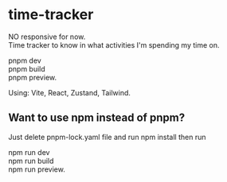 # time-tracker

NO responsive for now.  
Time tracker to know in what activities I'm spending my time on.

pnpm dev  
pnpm build  
pnpm preview.  

Using: Vite, React, Zustand, Tailwind.

## Want to use npm instead of pnpm?  
Just delete pnpm-lock.yaml file and run npm install then run

npm run dev  
npm run build  
npm run preview.  
